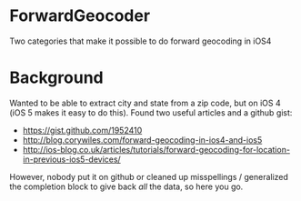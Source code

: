 ForwardGeocoder
===============

Two categories that make it possible to do forward geocoding in iOS4

Background
==========

Wanted to be able to extract city and state from a zip code, but on iOS 4 (iOS 5 makes it easy to do this).
Found two useful articles and a github gist:

* https://gist.github.com/1952410
* http://blog.corywiles.com/forward-geocoding-in-ios4-and-ios5
* http://ios-blog.co.uk/articles/tutorials/forward-geocoding-for-location-in-previous-ios5-devices/

However, nobody put it on github or cleaned up misspellings / generalized the completion block to give back *all* the data, so here you go.
